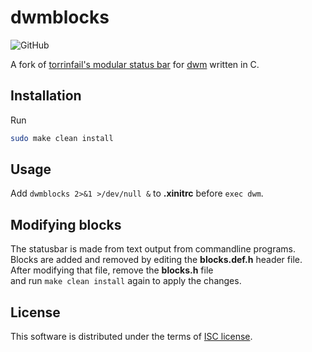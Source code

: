 # dwmblocks
![GitHub](https://img.shields.io/github/license/beiertu-mms/dwmblocks)

A fork of [torrinfail's modular status bar][1] for [dwm][2] written in C.

## Installation
Run
```sh
sudo make clean install
```

## Usage
Add `dwmblocks 2>&1 >/dev/null &` to **.xinitrc** before `exec dwm`.

## Modifying blocks
The statusbar is made from text output from commandline programs.  
Blocks are added and removed by editing the **blocks.def.h** header file.  
After modifying that file, remove the **blocks.h** file  
and run `make clean install` again to apply the changes.  

## License
This software is distributed under the terms of [ISC license][3].  

[1]: https://github.com/torrinfail/dwmblocks
[2]: https://dwm.suckless.org/
[3]: ./LICENSE
